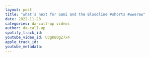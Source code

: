 ```yaml
---
layout: post
title: "what’s next for Sami and the Bloodline #shorts #wweraw"
date: 2022-11-28
categories: da-call-up videos
author: da-call-up
spotify_track_id: 
youtube_video_id: U3gKBOgZ7x4
apple_track_id: 
youtube_metadata: 
---
```

